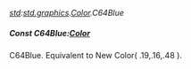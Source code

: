 _[std](../../modules/std/std-module.md):[std.graphics](../../modules/std/std-graphics.md).[Color](../../modules/std/std-graphics-color.md).C64Blue_
##### Const C64Blue:[Color](../../modules/std/std-graphics-color.md)
C64Blue. Equivalent to New Color( .19,.16,.48 ).
